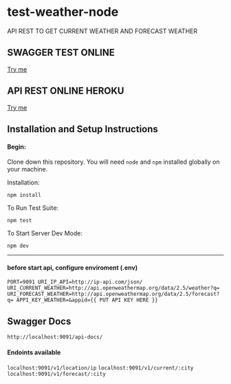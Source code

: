 # test-weather-node

API REST TO GET CURRENT WEATHER AND FORECAST WEATHER

## SWAGGER TEST ONLINE 
[Try me](https://wather-adalbeca.herokuapp.com/api-docs "API IN HEROKU")

## API REST ONLINE HEROKU
[Try me](https://wather-adalbeca.herokuapp.com/v1 "API IN HEROKU" )



## Installation and Setup Instructions

#### Begin:  

Clone down this repository. You will need `node` and `npm` installed globally on your machine.  

Installation:

`npm install`  

To Run Test Suite:  

`npm test`  

To Start Server Dev Mode:

`npm dev`  

---
#### before start api, configure enviroment (.env)
`PORT=9091
URI_IP_API=http://ip-api.com/json/
URI_CURRENT_WEATHER=http://api.openweathermap.org/data/2.5/weather?q=
URI_FORECAST_WEATHER=http://api.openweathermap.org/data/2.5/forecast?q=
APPI_KEY_WEATHER=&appid={{ PUT API KEY HERE }}`


## Swagger Docs
`http://localhost:9091/api-docs/`

####  Endoints available
`localhost:9091/v1/location/ip` 
`localhost:9091/v1/current/:city` 
`localhost:9091/v1/forecast/:city`
